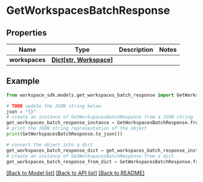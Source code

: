 # GetWorkspacesBatchResponse


## Properties

Name | Type | Description | Notes
------------ | ------------- | ------------- | -------------
**workspaces** | [**Dict[str, Workspace]**](Workspace.md) |  | 

## Example

```python
from workspace_sdk.models.get_workspaces_batch_response import GetWorkspacesBatchResponse

# TODO update the JSON string below
json = "{}"
# create an instance of GetWorkspacesBatchResponse from a JSON string
get_workspaces_batch_response_instance = GetWorkspacesBatchResponse.from_json(json)
# print the JSON string representation of the object
print(GetWorkspacesBatchResponse.to_json())

# convert the object into a dict
get_workspaces_batch_response_dict = get_workspaces_batch_response_instance.to_dict()
# create an instance of GetWorkspacesBatchResponse from a dict
get_workspaces_batch_response_from_dict = GetWorkspacesBatchResponse.from_dict(get_workspaces_batch_response_dict)
```
[[Back to Model list]](../README.md#documentation-for-models) [[Back to API list]](../README.md#documentation-for-api-endpoints) [[Back to README]](../README.md)


